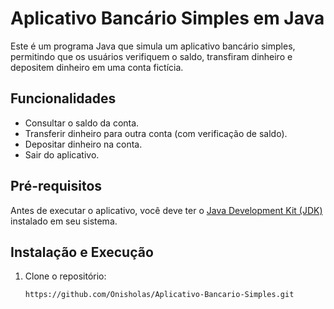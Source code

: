 # Aplicativo Bancário Simples em Java

Este é um programa Java que simula um aplicativo bancário simples, permitindo que os usuários verifiquem o saldo, transfiram dinheiro e depositem dinheiro em uma conta fictícia.

## Funcionalidades

- Consultar o saldo da conta.
- Transferir dinheiro para outra conta (com verificação de saldo).
- Depositar dinheiro na conta.
- Sair do aplicativo.

## Pré-requisitos

Antes de executar o aplicativo, você deve ter o [Java Development Kit (JDK)](https://www.oracle.com/java/technologies/javase-downloads.html) instalado em seu sistema.

## Instalação e Execução

1. Clone o repositório:

   ```bash
   https://github.com/Onisholas/Aplicativo-Bancario-Simples.git
